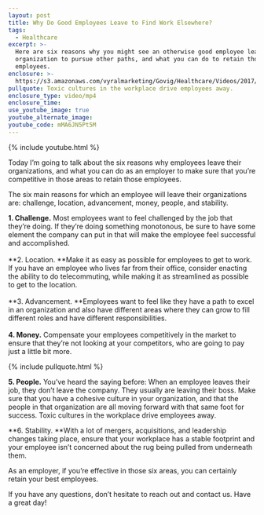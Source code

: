 ```yaml
---
layout: post
title: Why Do Good Employees Leave to Find Work Elsewhere?
tags:
  - Healthcare
excerpt: >-
  Here are six reasons why you might see an otherwise good employee leave your
  organization to pursue other paths, and what you can do to retain those
  employees.
enclosure: >-
  https://s3.amazonaws.com/vyralmarketing/Govig/Healthcare/Videos/2017/6+Reasons.mp4
pullquote: Toxic cultures in the workplace drive employees away.
enclosure_type: video/mp4
enclosure_time:
use_youtube_image: true
youtube_alternate_image:
youtube_code: mMA6JN5Pt5M
---
```



{% include youtube.html %}

Today I’m going to talk about the six reasons why employees leave their organizations, and what you can do as an employer to make sure that you’re competitive in those areas to retain those employees.

The six main reasons for which an employee will leave their organizations are: challenge, location, advancement, money, people, and stability.

**1. Challenge.** Most employees want to feel challenged by the job that they’re doing. If they’re doing something monotonous, be sure to have some element the company can put in that will make the employee feel successful and accomplished.<br><br>**2. Location.&nbsp;**Make it as easy as possible for employees to get to work. If you have an employee who lives far from their office, consider enacting the ability to do telecommuting, while making it as streamlined as possible to get to the location.<br><br>**3. Advancement.&nbsp;**Employees want to feel like they have a path to excel in an organization and also have different areas where they can grow to fill different roles and have different responsibilities.<br><br>**4. Money.** Compensate your employees competitively in the market to ensure that they’re not looking at your competitors, who are going to pay just a little bit more.

{% include pullquote.html %}

**5. People.** You’ve heard the saying before: When an employee leaves their job, they don’t leave the company. They usually are leaving their boss. Make sure that you have a cohesive culture in your organization, and that the people in that organization are all moving forward with that same foot for success. Toxic cultures in the workplace drive employees away.

**6. Stability.&nbsp;**With a lot of mergers, acquisitions, and leadership changes taking place, ensure that your workplace has a stable footprint and your employee isn’t concerned about the rug being pulled from underneath them.

As an employer, if you’re effective in those six areas, you can certainly retain your best employees.

If you have any questions, don’t hesitate to reach out and contact us. Have a great day!